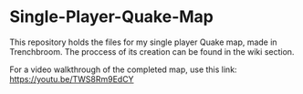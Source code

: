 # Single-Player-Quake-Map

This repository holds the files for my single player Quake map, made in Trenchbroom. The proccess of its creation can be found in the wiki section.

For a video walkthrough of the completed map, use this link: https://youtu.be/TWS8Rm9EdCY
